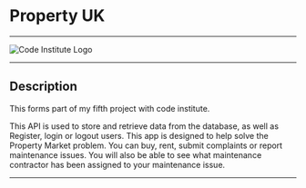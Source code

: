 # Property UK

---

![Code Institute Logo](https://camo.githubusercontent.com/654be5a252cf75ac9ac6ea453f7bfe3b2d437f3e6789ed91924bfe501b0df142/68747470733a2f2f636f6465696e737469747574652e73332e616d617a6f6e6177732e636f6d2f66756c6c737461636b2f63695f6c6f676f5f736d616c6c2e706e67)

---

## Description

This forms part of my fifth project with code institute.

This API is used to store and retrieve data from the database, as well as Register, login or logout users.
This app is designed to help solve the Property Market problem.
You can buy, rent, submit complaints or report maintenance issues.
You will also be able to see what maintenance contractor has been assigned to your maintenance issue.

---